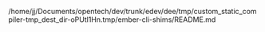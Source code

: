 /home/jj/Documents/opentech/dev/trunk/edev/dee/tmp/custom_static_compiler-tmp_dest_dir-oPUtl1Hn.tmp/ember-cli-shims/README.md